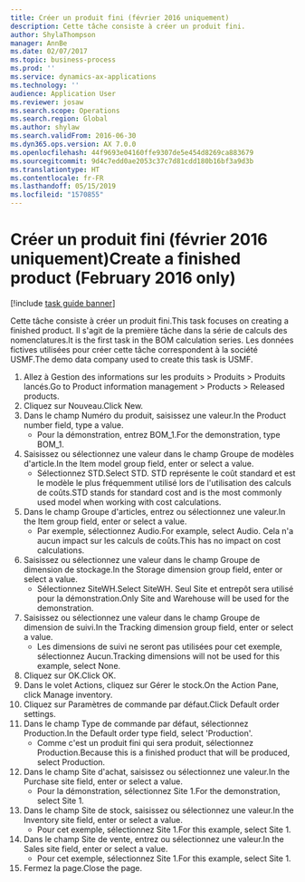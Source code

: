 ```yaml
---
title: Créer un produit fini (février 2016 uniquement)
description: Cette tâche consiste à créer un produit fini.
author: ShylaThompson
manager: AnnBe
ms.date: 02/07/2017
ms.topic: business-process
ms.prod: ''
ms.service: dynamics-ax-applications
ms.technology: ''
audience: Application User
ms.reviewer: josaw
ms.search.scope: Operations
ms.search.region: Global
ms.author: shylaw
ms.search.validFrom: 2016-06-30
ms.dyn365.ops.version: AX 7.0.0
ms.openlocfilehash: 44f9693e04160ffe9307de5e454d8269ca883679
ms.sourcegitcommit: 9d4c7edd0ae2053c37c7d81cdd180b16bf3a9d3b
ms.translationtype: HT
ms.contentlocale: fr-FR
ms.lasthandoff: 05/15/2019
ms.locfileid: "1570855"
---
```

# <a name="create-a-finished-product-february-2016-only"></a><span data-ttu-id="d63bb-103">Créer un produit fini (février 2016 uniquement)</span><span class="sxs-lookup"><span data-stu-id="d63bb-103">Create a finished product (February 2016 only)</span></span>

[!include [task guide banner](../../includes/task-guide-banner.md)]

<span data-ttu-id="d63bb-104">Cette tâche consiste à créer un produit fini.</span><span class="sxs-lookup"><span data-stu-id="d63bb-104">This task focuses on creating a finished product.</span></span> <span data-ttu-id="d63bb-105">Il s'agit de la première tâche dans la série de calculs des nomenclatures.</span><span class="sxs-lookup"><span data-stu-id="d63bb-105">It is the first task in the BOM calculation series.</span></span> <span data-ttu-id="d63bb-106">Les données fictives utilisées pour créer cette tâche correspondent à la société USMF.</span><span class="sxs-lookup"><span data-stu-id="d63bb-106">The demo data company used to create this task is USMF.</span></span>

1. <span data-ttu-id="d63bb-107">Allez à Gestion des informations sur les produits > Produits > Produits lancés.</span><span class="sxs-lookup"><span data-stu-id="d63bb-107">Go to Product information management > Products > Released products.</span></span>
2. <span data-ttu-id="d63bb-108">Cliquez sur Nouveau.</span><span class="sxs-lookup"><span data-stu-id="d63bb-108">Click New.</span></span>
3. <span data-ttu-id="d63bb-109">Dans le champ Numéro du produit, saisissez une valeur.</span><span class="sxs-lookup"><span data-stu-id="d63bb-109">In the Product number field, type a value.</span></span>
    * <span data-ttu-id="d63bb-110">Pour la démonstration, entrez BOM_1.</span><span class="sxs-lookup"><span data-stu-id="d63bb-110">For the demonstration, type BOM_1.</span></span>  
4. <span data-ttu-id="d63bb-111">Saisissez ou sélectionnez une valeur dans le champ Groupe de modèles d'article.</span><span class="sxs-lookup"><span data-stu-id="d63bb-111">In the Item model group field, enter or select a value.</span></span>
    * <span data-ttu-id="d63bb-112">Sélectionnez STD.</span><span class="sxs-lookup"><span data-stu-id="d63bb-112">Select STD.</span></span> <span data-ttu-id="d63bb-113">STD représente le coût standard et est le modèle le plus fréquemment utilisé lors de l'utilisation des calculs de coûts.</span><span class="sxs-lookup"><span data-stu-id="d63bb-113">STD stands for standard cost and is the most commonly used model when working with cost calculations.</span></span>  
5. <span data-ttu-id="d63bb-114">Dans le champ Groupe d'articles, entrez ou sélectionnez une valeur.</span><span class="sxs-lookup"><span data-stu-id="d63bb-114">In the Item group field, enter or select a value.</span></span>
    * <span data-ttu-id="d63bb-115">Par exemple, sélectionnez Audio.</span><span class="sxs-lookup"><span data-stu-id="d63bb-115">For example, select Audio.</span></span> <span data-ttu-id="d63bb-116">Cela n'a aucun impact sur les calculs de coûts.</span><span class="sxs-lookup"><span data-stu-id="d63bb-116">This has no impact on cost calculations.</span></span>  
6. <span data-ttu-id="d63bb-117">Saisissez ou sélectionnez une valeur dans le champ Groupe de dimension de stockage.</span><span class="sxs-lookup"><span data-stu-id="d63bb-117">In the Storage dimension group field, enter or select a value.</span></span>
    * <span data-ttu-id="d63bb-118">Sélectionnez SiteWH.</span><span class="sxs-lookup"><span data-stu-id="d63bb-118">Select SiteWH.</span></span> <span data-ttu-id="d63bb-119">Seul Site et entrepôt sera utilisé pour la démonstration.</span><span class="sxs-lookup"><span data-stu-id="d63bb-119">Only Site and Warehouse will be used for the demonstration.</span></span>  
7. <span data-ttu-id="d63bb-120">Saisissez ou sélectionnez une valeur dans le champ Groupe de dimension de suivi.</span><span class="sxs-lookup"><span data-stu-id="d63bb-120">In the Tracking dimension group field, enter or select a value.</span></span>
    * <span data-ttu-id="d63bb-121">Les dimensions de suivi ne seront pas utilisées pour cet exemple, sélectionnez Aucun.</span><span class="sxs-lookup"><span data-stu-id="d63bb-121">Tracking dimensions will not be used for this example, select None.</span></span>  
8. <span data-ttu-id="d63bb-122">Cliquez sur OK.</span><span class="sxs-lookup"><span data-stu-id="d63bb-122">Click OK.</span></span>
9. <span data-ttu-id="d63bb-123">Dans le volet Actions, cliquez sur Gérer le stock.</span><span class="sxs-lookup"><span data-stu-id="d63bb-123">On the Action Pane, click Manage inventory.</span></span>
10. <span data-ttu-id="d63bb-124">Cliquez sur Paramètres de commande par défaut.</span><span class="sxs-lookup"><span data-stu-id="d63bb-124">Click Default order settings.</span></span>
11. <span data-ttu-id="d63bb-125">Dans le champ Type de commande par défaut, sélectionnez Production.</span><span class="sxs-lookup"><span data-stu-id="d63bb-125">In the Default order type field, select 'Production'.</span></span>
    * <span data-ttu-id="d63bb-126">Comme c'est un produit fini qui sera produit, sélectionnez Production.</span><span class="sxs-lookup"><span data-stu-id="d63bb-126">Because this is a finished product that will be produced, select Production.</span></span>  
12. <span data-ttu-id="d63bb-127">Dans le champ Site d'achat, saisissez ou sélectionnez une valeur.</span><span class="sxs-lookup"><span data-stu-id="d63bb-127">In the Purchase site field, enter or select a value.</span></span>
    * <span data-ttu-id="d63bb-128">Pour la démonstration, sélectionnez Site 1.</span><span class="sxs-lookup"><span data-stu-id="d63bb-128">For the demonstration, select Site 1.</span></span>  
13. <span data-ttu-id="d63bb-129">Dans le champ Site de stock, saisissez ou sélectionnez une valeur.</span><span class="sxs-lookup"><span data-stu-id="d63bb-129">In the Inventory site field, enter or select a value.</span></span>
    * <span data-ttu-id="d63bb-130">Pour cet exemple, sélectionnez Site 1.</span><span class="sxs-lookup"><span data-stu-id="d63bb-130">For this example, select Site 1.</span></span>  
14. <span data-ttu-id="d63bb-131">Dans le champ Site de vente, entrez ou sélectionnez une valeur.</span><span class="sxs-lookup"><span data-stu-id="d63bb-131">In the Sales site field, enter or select a value.</span></span>
    * <span data-ttu-id="d63bb-132">Pour cet exemple, sélectionnez Site 1.</span><span class="sxs-lookup"><span data-stu-id="d63bb-132">For this example, select Site 1.</span></span>  
15. <span data-ttu-id="d63bb-133">Fermez la page.</span><span class="sxs-lookup"><span data-stu-id="d63bb-133">Close the page.</span></span>


